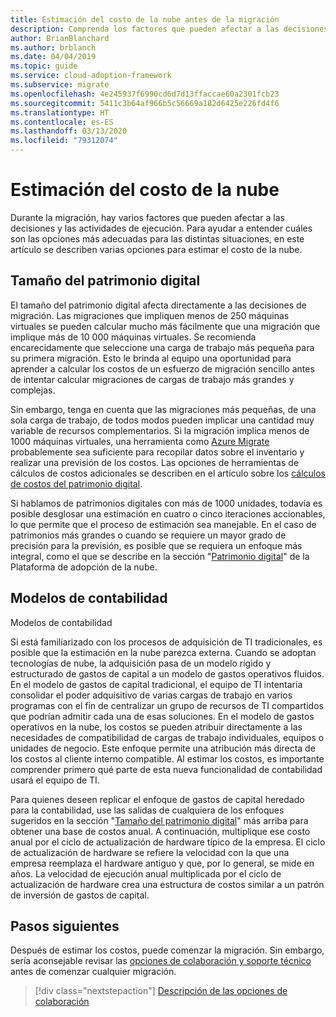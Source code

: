 ```yaml
---
title: Estimación del costo de la nube antes de la migración
description: Comprenda los factores que pueden afectar a las decisiones y actividades de ejecución, así como a diversas opciones para estimar los costos de la nube.
author: BrianBlanchard
ms.author: brblanch
ms.date: 04/04/2019
ms.topic: guide
ms.service: cloud-adoption-framework
ms.subservice: migrate
ms.openlocfilehash: 4e245937f6990cd6d7d13ffaccae60a2301fcb23
ms.sourcegitcommit: 5411c3b64af966b5c56669a182d6425e226fd4f6
ms.translationtype: HT
ms.contentlocale: es-ES
ms.lasthandoff: 03/13/2020
ms.locfileid: "79312074"
---
```

# <a name="estimate-cloud-costs"></a>Estimación del costo de la nube

Durante la migración, hay varios factores que pueden afectar a las decisiones y las actividades de ejecución. Para ayudar a entender cuáles son las opciones más adecuadas para las distintas situaciones, en este artículo se describen varias opciones para estimar el costo de la nube.

## <a name="digital-estate-size"></a>Tamaño del patrimonio digital

El tamaño del patrimonio digital afecta directamente a las decisiones de migración. Las migraciones que impliquen menos de 250 máquinas virtuales se pueden calcular mucho más fácilmente que una migración que implique más de 10 000 máquinas virtuales. Se recomienda encarecidamente que seleccione una carga de trabajo más pequeña para su primera migración. Esto le brinda al equipo una oportunidad para aprender a calcular los costos de un esfuerzo de migración sencillo antes de intentar calcular migraciones de cargas de trabajo más grandes y complejas.

Sin embargo, tenga en cuenta que las migraciones más pequeñas, de una sola carga de trabajo, de todos modos pueden implicar una cantidad muy variable de recursos complementarios. Si la migración implica menos de 1000 máquinas virtuales, una herramienta como [Azure Migrate](https://docs.microsoft.com/azure/migrate/migrate-overview) probablemente sea suficiente para recopilar datos sobre el inventario y realizar una previsión de los costos. Las opciones de herramientas de cálculos de costos adicionales se describen en el artículo sobre los [cálculos de costos del patrimonio digital](../../../digital-estate/calculate.md).

Si hablamos de patrimonios digitales con más de 1000 unidades, todavía es posible desglosar una estimación en cuatro o cinco iteraciones accionables, lo que permite que el proceso de estimación sea manejable. En el caso de patrimonios más grandes o cuando se requiere un mayor grado de precisión para la previsión, es posible que se requiera un enfoque más integral, como el que se describe en la sección "[Patrimonio digital](../../../digital-estate/index.md)" de la Plataforma de adopción de la nube.

## <a name="accounting-models"></a>Modelos de contabilidad

Modelos de contabilidad

Si está familiarizado con los procesos de adquisición de TI tradicionales, es posible que la estimación en la nube parezca externa. Cuando se adoptan tecnologías de nube, la adquisición pasa de un modelo rígido y estructurado de gastos de capital a un modelo de gastos operativos fluidos. En el modelo de gastos de capital tradicional, el equipo de TI intentaría consolidar el poder adquisitivo de varias cargas de trabajo en varios programas con el fin de centralizar un grupo de recursos de TI compartidos que podrían admitir cada una de esas soluciones. En el modelo de gastos operativos en la nube, los costos se pueden atribuir directamente a las necesidades de compatibilidad de cargas de trabajo individuales, equipos o unidades de negocio. Este enfoque permite una atribución más directa de los costos al cliente interno compatible. Al estimar los costos, es importante comprender primero qué parte de esta nueva funcionalidad de contabilidad usará el equipo de TI.

Para quienes deseen replicar el enfoque de gastos de capital heredado para la contabilidad, use las salidas de cualquiera de los enfoques sugeridos en la sección "[Tamaño del patrimonio digital](#digital-estate-size)" más arriba para obtener una base de costos anual. A continuación, multiplique ese costo anual por el ciclo de actualización de hardware típico de la empresa. El ciclo de actualización de hardware se refiere la velocidad con la que una empresa reemplaza el hardware antiguo y que, por lo general, se mide en años. La velocidad de ejecución anual multiplicada por el ciclo de actualización de hardware crea una estructura de costos similar a un patrón de inversión de gastos de capital.

## <a name="next-steps"></a>Pasos siguientes

Después de estimar los costos, puede comenzar la migración. Sin embargo, sería aconsejable revisar las [opciones de colaboración y soporte técnico](./partnership-options.md) antes de comenzar cualquier migración.

> [!div class="nextstepaction"]
> [Descripción de las opciones de colaboración](./partnership-options.md)

